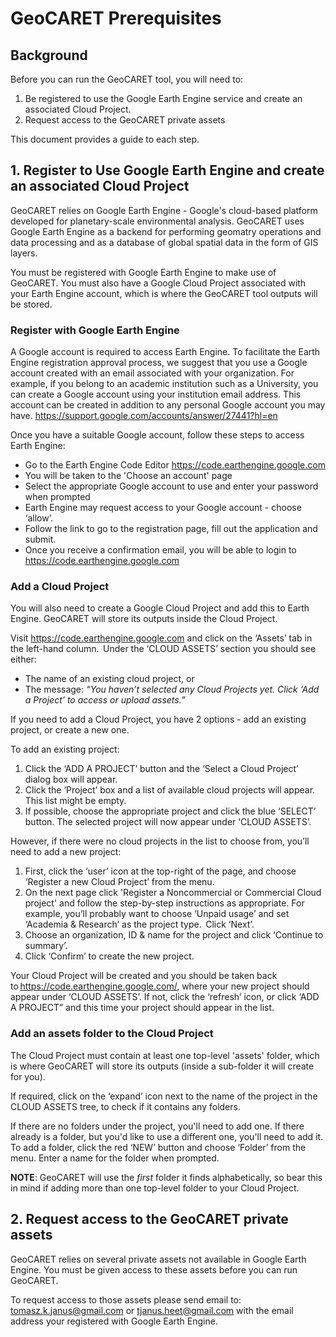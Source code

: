 # GeoCARET Prerequisites

## Background
Before you can run the GeoCARET tool, you will need to:

1. Be registered to use the Google Earth Engine service and create an associated Cloud Project.
2. Request access to the GeoCARET private assets

This document provides a guide to each step.

## 1. Register to Use Google Earth Engine and create an associated Cloud Project

GeoCARET relies on Google Earth Engine - Google's cloud-based platform developed for planetary-scale environmental analysis. GeoCARET uses Google Earth Engine as a backend for performing geomatry operations and data processing and as a database of global spatial data in the form of GIS layers.

You must be registered with Google Earth Engine to make use of GeoCARET. You must also have a Google Cloud Project associated with your Earth Engine account, which is where the GeoCARET tool outputs will be stored.

### Register with Google Earth Engine

A Google account is required to access Earth Engine. To facilitate the Earth Engine registration approval process, we suggest that you use a Google account created with an email associated with your organization.  For example, if you belong to an academic institution such as a University, you can create a Google account using your institution email address. This account can be created in addition to any personal Google account you may have. https://support.google.com/accounts/answer/27441?hl=en

Once you have a suitable Google account, follow these steps to access Earth Engine:

- Go to the Earth Engine Code Editor https://code.earthengine.google.com 
- You will be taken to the 'Choose an account' page
- Select the appropriate Google account to use and enter your password when prompted
- Earth Engine may request access to your Google account - choose ‘allow’.
- Follow the link to go to the registration page, fill out the application and submit.
- Once you receive a confirmation email, you will be able to login to https://code.earthengine.google.com

### Add a Cloud Project

You will also need to create a Google Cloud Project and add this to Earth Engine. GeoCARET will store its outputs inside the Cloud Project. 

Visit https://code.earthengine.google.com and click on the ‘Assets’ tab in the left-hand column.  Under the ‘CLOUD ASSETS’ section you should see either:

- The name of an existing cloud project, or
- The message: _“You haven’t selected any Cloud Projects yet. Click ‘Add a Project’ to access or upload assets.”_ 

If you need to add a Cloud Project, you have 2 options - add an existing project, or create a new one.

To add an existing project: 
 
1. Click the ‘ADD A PROJECT’ button and the ‘Select a Cloud Project’ dialog box will appear.  
2. Click the ‘Project’ box and a list of available cloud projects will appear. This list might be empty. 
3. If possible, choose the appropriate project and click the blue ‘SELECT’ button. The selected project will now appear under ‘CLOUD ASSETS’. 
 
However, if there were no cloud projects in the list to choose from, you’ll need to add a new project: 
 
1. First, click the ‘user’ icon at the top-right of the page, and choose ‘Register a new Cloud Project’ from the menu.  
2. On the next page click 'Register a Noncommercial or Commercial Cloud project' and follow the step-by-step instructions as appropriate. For example, you’ll probably want to choose ‘Unpaid usage’ and set ‘Academia & Research’ as the project type.  Click ‘Next’. 
3. Choose an organization, ID & name for the project and click ‘Continue to summary’. 
4. Click ‘Confirm’ to create the new project. 
 
Your Cloud Project will be created and you should be taken back to https://code.earthengine.google.com/, where your new project should appear under ‘CLOUD ASSETS’. If not, click the ‘refresh’ icon, or click ‘ADD A PROJECT” and this time your project should appear in the list.  
 
### Add an assets folder to the Cloud Project

The Cloud Project must contain at least one top-level 'assets' folder, which is where GeoCARET will store its outputs (inside a sub-folder it will create for you).

If required, click on the ‘expand’ icon next to the name of the project in the CLOUD ASSETS tree, to check if it contains any folders. 

If there are no folders under the project, you'll need to add one. If there already is a folder, but you'd like to use a different one, you'll need to add it. To add a folder, click the red ‘NEW’ button and choose ‘Folder’ from the menu. Enter a name for the folder when prompted.  
 
**NOTE**: GeoCARET will use the _first_ folder it finds alphabetically, so bear this in mind if adding more than one top-level folder to your Cloud Project.

## 2. Request access to the GeoCARET private assets

GeoCARET relies on several private assets not available in Google Earth Engine. You must be given access to these assets before you can run GeoCARET.

To request access to those assets please send email to:
[tomasz.k.janus@gmail.com](mailto:tomasz.k.janus@gmail.com?subject=[GeoCARET]%20Request%20Asset%20Access) or
[tjanus.heet@gmail.com](mailto:tjanus.heet@gmail.com?subject=[GeoCARET]%20Request%20Asset%20Access)
with the email address your registered with Google Earth Engine.
